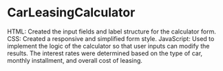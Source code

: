 # CarLeasingCalculator
HTML: Created the input fields and label structure for the calculator form.
CSS: Created a responsive and simplified form style.
JavaScript: Used to implement the logic of the calculator so that user inputs can modify the results. The interest rates were determined based on the type of car, monthly installment, and overall cost of leasing.
